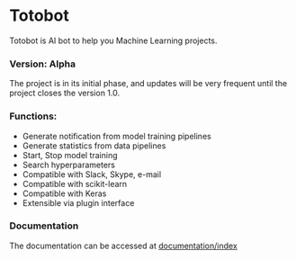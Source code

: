 # Totobot

Totobot is AI bot to help you Machine Learning projects.

### Version: Alpha

The project is in its initial phase, and updates will be very frequent until the project closes the version 1.0.

### Functions:

* Generate notification from model training pipelines
* Generate statistics from data pipelines
* Start, Stop model training
* Search hyperparameters
* Compatible with Slack, Skype, e-mail
* Compatible with scikit-learn
* Compatible with Keras
* Extensible via plugin interface

### Documentation

The documentation can be accessed at [documentation/index](documentation/index.md)
